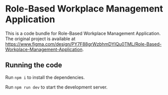 
  # Role-Based Workplace Management Application

  This is a code bundle for Role-Based Workplace Management Application. The original project is available at https://www.figma.com/design/PY7F88grWzbhmDYIQu0TML/Role-Based-Workplace-Management-Application.

  ## Running the code

  Run `npm i` to install the dependencies.

  Run `npm run dev` to start the development server.
  